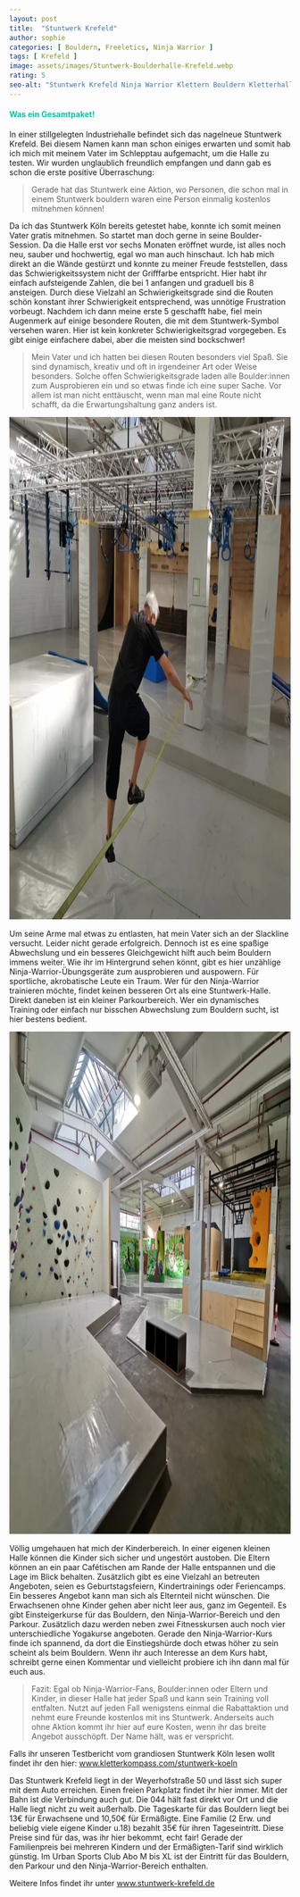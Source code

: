```yaml
---
layout: post
title:  "Stuntwerk Krefeld"
author: sophie
categories: [ Bouldern, Freeletics, Ninja Warrior ]
tags: [ Krefeld ]
image: assets/images/Stuntwerk-Boulderhalle-Krefeld.webp
rating: 5
seo-alt: "Stuntwerk Krefeld Ninja Warrior Klettern Bouldern Kletterhalle Boulderhalle Freeletics Wettbewerb Wettkampf Indoor"
---
```

#### <span style="color:#00c5a1">Was ein Gesamtpaket!</span>
In einer stillgelegten Industriehalle befindet sich das nagelneue Stuntwerk Krefeld. Bei diesem Namen kann man schon einiges erwarten und somit hab ich mich mit meinem Vater im Schlepptau aufgemacht, um die Halle zu testen. Wir wurden unglaublich freundlich empfangen und dann gab es schon die erste positive Überraschung:

>Gerade hat das Stuntwerk eine Aktion, wo Personen, die schon mal in einem Stuntwerk bouldern waren eine Person einmalig kostenlos mitnehmen können! 

Da ich das Stuntwerk Köln bereits getestet habe, konnte ich somit meinen Vater gratis mitnehmen. So startet man doch gerne in seine Boulder-Session.
Da die Halle erst vor sechs Monaten eröffnet wurde, ist alles noch neu, sauber und hochwertig, egal wo man auch hinschaut. Ich hab mich direkt an die Wände gestürzt und konnte zu meiner Freude feststellen, dass das Schwierigkeitssystem nicht der Grifffarbe entspricht. Hier habt ihr einfach aufsteigende Zahlen, die bei 1 anfangen und graduell bis 8 ansteigen. Durch diese Vielzahl an Schwierigkeitsgrade sind die Routen schön konstant ihrer Schwierigkeit entsprechend, was unnötige Frustration vorbeugt. Nachdem ich dann meine erste 5 geschafft habe, fiel mein Augenmerk auf einige besondere Routen, die mit dem Stuntwerk-Symbol versehen waren. Hier ist kein konkreter Schwierigkeitsgrad vorgegeben. Es gibt einige einfachere dabei, aber die meisten sind bockschwer! 

>Mein Vater und ich hatten bei diesen Routen besonders viel Spaß. Sie sind dynamisch, kreativ und oft in irgendeiner Art oder Weise besonders. Solche offen Schwierigkeitsgrade laden alle Boulder:innen zum Ausprobieren ein und so etwas finde ich eine super Sache. Vor allem ist man nicht enttäuscht, wenn man mal eine Route nicht schafft, da die Erwartungshaltung ganz anders ist.

<img src="/assets/images/einbinden/Stuntwerk-Krefeld-Ninja-Warrior.webp" loading="lazy" width="1200" height="900" alt="Ninja-Warrior-Bereich" title="Ninja-Warrior-Bereich" />

Um seine Arme mal etwas zu entlasten, hat mein Vater sich an der Slackline versucht. Leider nicht gerade erfolgreich. Dennoch ist es eine spaßige Abwechslung und ein besseres Gleichgewicht hilft auch beim Bouldern immens weiter. Wie ihr im Hintergrund sehen könnt, gibt es hier unzählige Ninja-Warrior-Übungsgeräte zum ausprobieren und auspowern. Für sportliche, akrobatische Leute ein Traum. Wer für den Ninja-Warrior trainieren möchte, findet keinen besseren Ort als eine Stuntwerk-Halle. Direkt daneben ist ein kleiner Parkourbereich. Wer ein dynamisches Training oder einfach nur bisschen Abwechslung zum Bouldern sucht, ist hier bestens bedient.

<img src="/assets/images/einbinden/Stuntwerk-Krefeld-Kinderbereich.webp" loading="lazy" width="1200" height="900" alt="Ninja-Warrior-Bereich" title="Ninja-Warrior-Bereich" />

Völlig umgehauen hat mich der Kinderbereich. In einer eigenen kleinen Halle können die Kinder sich sicher und ungestört austoben. Die Eltern können an ein paar Cafétischen am Rande der Halle entspannen und die Lage im Blick behalten. Zusätzlich gibt es eine Vielzahl an betreuten Angeboten, seien es Geburtstagsfeiern, Kindertrainings oder Feriencamps. Ein besseres Angebot kann man sich als Elternteil nicht wünschen. Die Erwachsenen ohne Kinder gehen aber nicht leer aus, ganz im Gegenteil. Es gibt Einsteigerkurse für das Bouldern, den Ninja-Warrior-Bereich und den Parkour. Zusätzlich dazu werden neben zwei Fitnesskursen auch noch vier unterschiedliche Yogakurse angeboten. Gerade den Ninja-Warrior-Kurs finde ich spannend, da dort die Einstiegshürde doch etwas höher zu sein scheint als beim Bouldern. Wenn ihr auch Interesse an dem Kurs habt, schreibt gerne einen Kommentar und vielleicht probiere ich ihn dann mal für euch aus.


>Fazit: Egal ob Ninja-Warrior-Fans, Boulder:innen oder Eltern und Kinder, in dieser Halle hat jeder Spaß und kann sein Training voll entfalten. Nutzt auf jeden Fall wenigstens einmal die Rabattaktion und nehmt eure Freunde kostenlos mit ins Stuntwerk. Anderseits auch ohne Aktion kommt ihr hier auf eure Kosten, wenn ihr das breite Angebot ausschöpft. Der Name hält, was er verspricht.

Falls ihr unseren Testbericht vom grandiosen Stuntwerk Köln lesen wollt findet ihr den hier: <a href="https://kletterkompass.com/stuntwerk-koeln/" target="_blank">www.kletterkompass.com/stuntwerk-koeln</a>  

Das Stuntwerk Krefeld liegt in der Weyerhofstraße 50 und lässt sich super mit dem Auto erreichen. Einen freien Parkplatz findet ihr hier immer. Mit der Bahn ist die Verbindung auch gut. Die 044 hält fast direkt vor Ort und die Halle liegt nicht zu weit außerhalb.
Die Tageskarte für das Bouldern liegt bei 13€ für Erwachsene und 10,50€ für Ermäßigte. Eine Familie (2 Erw. und beliebig viele eigene Kinder u.18) bezahlt 35€ für ihren Tageseintritt. Diese Preise sind für das, was ihr hier bekommt, echt fair! Gerade der Familienpreis bei mehreren Kindern und der Ermäßigten-Tarif sind wirklich günstig. Im Urban Sports Club Abo M bis XL ist der Eintritt für das Bouldern, den Parkour und den Ninja-Warrior-Bereich enthalten.

Weitere Infos findet ihr unter <a href="https://stuntwerk-krefeld.de/" target="_blank">www.stuntwerk-krefeld.de</a>
